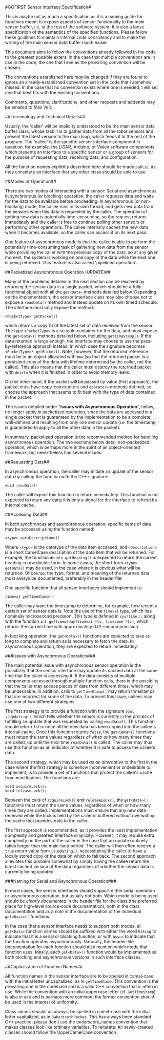 #GOFIRST Sensor Interface Specification#

This is maybe not as much a specification as it is a naming guide for functions
meant to expose aspects of sensor funcionality to the main sensor buffer, i.e.
to the rest of the software system. It is also a loose specification of the
semantics of the specified functions. Please follow these guidlines to maintain
internal code consistency and to make the writing of the main sensor data
buffer much eaiser.

This document aims to follow the conventions already followed in the code to the
greatest possible extent. In the case that multiple conventions are in use in
the code, the one that I see as the prevailing convention will be chosen.

The conventions established here _may_ be changed if they are found to ignore an
already-established convention set in the code that I somehow missed. In the
case that no convention exists where one is needed, I will set one that best
fits with the existing conventions.

Comments, questions, clarifications, and other requests and addenda may be
emailed to Max Veit.

##Terminology and Technical Details##

Usually, the 'caller' will be implicity understood to be the main sensor data
buffer class, whose task it is to gather data from all the robot sensors and
present the latest version to the main loop, which feeds it to the rest of the
program. The 'callee' is the specific sensor interface component in question,
for example, the LIDAR, Arduino, or Vision software components, which presents
an interface to a specific sensor or a group of sensors for the purpose of
requesting data, receiving data, and configuration.

All the function names explicitly described here should be made `public`, as
they constitute an interface that any other class should be able to use.

##Modes of Operation##

There are two modes of interacting with a sensor: Serial and asynchronous. In
synchronous (or blocking) operation, the caller requests data and waits for the
data to be available before proceeding. In asynchronous (or non-blocking) mode,
the callee runs in its own thread, and gets new data from the sensors when this
data is requested by the caller. The operation of getting new data is
potentially time-consuming, so the request returns immediately and the caller
is free to continue polling other sensors or performing other operations. The
callee internally caches the new data when it becomes available, so the
caller can access it on its next pass.

One feature of asynchronous mode is that the callee is able to perform the
potentially time-consuming task of gathering new data from the sensor while
providing the caller with the previous copy of the data, so at any given
moment, the system is working on one copy of the data while the next one is
being retrieved. This feature is also called 'pipelined operation'.

##Packetized Asynchronous Operation (UPDATE)##

Many of the problems detailed in the next section can be resolved by returning
the sensor data in a single packet, which should be a fully-functional object
with all the `get<Data>` methods detailed below. Depending on the
implementation, the sensor interface class may also choose not to expose a
`readData()` method and instead update on its own timed schedule. The interface
must only expose the method:

    <PacketType> getPacket()

which returns a copy (!) of the latest set of data received from the sensor.
The type `<PacketType>` is a suitable container for the data, and must expose
the `get<Data>()` methods detailed below, including `getTimeStamp()`. If the
data returned is large enough, the interface may choose to use the
pass-by-reference approach instead, in which case the signature becomes
`<PacketType>* getPacket()`. Note, however, that the returned reference must
be to an object allocated with `new` (so that the returned packet is a
persistent copy of the data with lifetime determined by the caller, not the
callee). This also means that the caller _must_ destroy the returned packet
with `delete` when it is finished in order to avoid memory leaks.

On the other hand, if the packet will be passed by value (first approach), the
packet must have copy-constructors and `operator=` methods defined, so choose
the approach that seems to fit best with the type of data contained in the
packet.

The issues detailed under "**Issues with Asynchronous Operation**", below, no
longer apply in packetized operation, since the data are accessed in a single
packet that is guaranteed by the implementation to be a complete, well-defined
unit resulting from only one sensor update (i.e. the timestamp is guaranteed
to apply to all the other data in the packet).

In summary, packetized operation is the recommended method for handling
asynchronous operation. The two sections below detail non-packetized
operation, which is perhaps more in the spirit of an object-oriented framework,
but nevertheless has several issues.

##Requesting Data##

In asynchronous operation, the caller may initiate an update of the sensor data
by calling the function with the C++ signature:

    void readData()

The caller will expect this function to return immediately. This function is
not expected to return any data; it is only a signal for the interface to
refresh its internal cache.

##Accessing Data##

In both synchronous and asynchronous operation, specific items of data may be
accessed using the function named:

    <type> get<Description>()

Where `<type>` is the datatype of the data item accessed, and `<Description>`
is a short CamelCase description of the data item that will be returned. For
example, the function `double getHeading()` is expected to return the current
heading in raw double form.
In some cases, the short form `<type> getData()` may be used, in the case where
it is obvious what will be returned. Of course, the type, format, and meaning
of the returned data must always be documented, preferably in the header file!

One specific function that all sensor interfaces should implement is:

    timeval getTimeStamp()

The caller may want the timestamp to determine, for example, how recent a
certain set of sensor data is. Note the use of the `timeval` type, which has
nominally microsecond precision. This type is defined in `sys/time.h`, along
with the function `int gettimeofday(timeval *tv, timezone *tz)`, which
returns the current time with approximately 0.01-second precision.

In blocking operation, the `get<Data>()` functions are expected to take as long
to complete and return as is necessary to fetch the data. In asynchronous
operation, they are expected to return immediately.

###Issues with Asynchronous Operation###

The main potential issue with asynchronous sensor operation is the possibility
that the sensor interface may update its cached data at the same time that
the caller is accessing it. If the data consists of multiple components
accessed through multiple function calls, there is the possiblity that the
caller may access pieces of data from different times, which may be
undesirable. In addition, calls to `getTimeStamp()` may return timestamps that
are incorrect for some of the data. To prevent this issue, callees may use one
of two different strategies.

The first strategy is to provide a function with the signature
`bool isUpdating()`, which tells whether the sensor is currently in the process
of fulfilling an update that was requested by calling `readData()`. This
function should return `false` once all the new data has been copied into the
callee's internal cache. Once this function returns `false`, the `get<Data>()`
functions must return the same values regardless of when or how many times they
are called, up until the next time `readData()` is called. The caller may thus
use this function as an indicator of whether it is safe to access the callee's
data.

The second strategy, which may be used _as an alternative_ to the first in the
case where the first strategy is somehow inconvenient or undesirable to
implement, is to provide a set of functions that protect the callee's cache
from modification. The functions are:

    void acquireLock();
    void releaseLock();

Between the calls of `acquireLock()` and `releaseLock()`, the `get<Data>()`
functions must return the same values, regardless of when or how many times
they are called. Implementations must ensure that any new data received while
the lock is held by the caller is buffered without overwriting the cache that
provides data to the caller.

The first approach is recommended, as it provides the least implementation
complexity and greatest interface simplicity. However, it may require extra
complexity on the part of the caller in the case that an update routinely takes
longer than the main-loop period. The caller will then often receive a `true`
return value from `isUpdating()`, necessitating the caller to have a locally
stored copy of the data on which to fall back. The second approach alleviates
this problem somewhat by simply having the callee return the latest cached
version of the data regardless of whether the sensor data is currently being
updated.

###Naming for Serial and Asynchronous Operation###

In most cases, the sensor interfaces should support either serial operation or
asynchronous operation, but usually not both. Which mode is being used should
be _clearly documented_ in the header file for the class (the preferred place
for high-level source-code documentation), both in the class documentation and
as a note in the documentation of the individual `get<Data>()` functions.

In the case that a sensor interface needs to support both modes, all `get<Data>`
function names should be suffixed with either the word `Blking` to indicate
that it is a serial or blocking function, or with `Async` to indicate that the
function operates asynchronously. Naturally, the header-file documentation for
each function should also mention which mode that function uses. Ideally, each
`get<Data>()` function would be implemented as both blocking and asynchronous
versions in such interface classes.

##Capitalization of Function Names##

All function names in the sensor interface are to be spelled in camel-case with
the initial letter uncapitalized, as in `getTimeStamp`. This convention is the
prevailing one in the codebase and is a valid C++ convention that is often in
use. While the convention with an initial uppercase letter (cf. `GetTimeStamp`)
is also in use and is perhaps more common, the former convention should be used
in the interest of uniformity.

Class names should, as always, be spelled in camel-case with the initial letter
capitalized, as in `SabertoothPacket`. This has always been standard C++
practice; please don't use the underscore\_names convention that makes classes
look like ordinary variables. To reiterate: All newly-created classes should
follow the UpperCamelCase convention.


